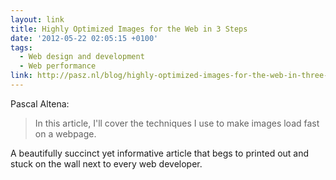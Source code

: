 ```yaml
---
layout: link
title: Highly Optimized Images for the Web in 3 Steps
date: '2012-05-22 02:05:15 +0100'
tags:
  - Web design and development
  - Web performance
link: http://pasz.nl/blog/highly-optimized-images-for-the-web-in-three-steps/
---
```

Pascal Altena:

> In this article, I'll cover the techniques I use to make images load fast on a webpage.

A beautifully succinct yet informative article that begs to printed out and stuck on the wall next to every web developer.
